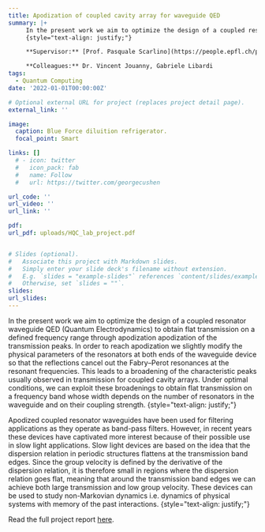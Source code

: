 ```yaml
---
title: Apodization of coupled cavity array for waveguide QED
summary: |+ 
     In the present work we aim to optimize the design of a coupled resonator waveguide QED (Quantum Electrodynamics) to obtain flat transmission on a defined frequency range through apodization of the transmission peaks. Apodized coupled resonator waveguides have been used for filtering applications as they operate as band-pass filters. However, in recent years these devices have captivated more interest because of their possible use in slow light applications.
     {style="text-align: justify;"}

     **Supervisor:** [Prof. Pasquale Scarlino](https://people.epfl.ch/pasquale.scarlino)

     **Colleagues:** Dr. Vincent Jouanny, Gabriele Libardi
tags:
  - Quantum Computing
date: '2022-01-01T00:00:00Z'

# Optional external URL for project (replaces project detail page).
external_link: ''

image:
  caption: Blue Force diluition refrigerator.
  focal_point: Smart

links: [] 
  # - icon: twitter
  #   icon_pack: fab
  #   name: Follow
  #   url: https://twitter.com/georgecushen

url_code: ''
url_video: ''
url_link: ''

pdf: 
url_pdf: uploads/HQC_lab_project.pdf


# Slides (optional).
#   Associate this project with Markdown slides.
#   Simply enter your slide deck's filename without extension.
#   E.g. `slides = "example-slides"` references `content/slides/example-slides.md`.
#   Otherwise, set `slides = ""`.
slides:
url_slides: 
---
```


In the present work we aim to optimize the design of a coupled resonator waveguide QED (Quantum Electrodynamics) to obtain flat transmission on a defined frequency range through apodization apodization of the transmission peaks. In order to reach apodization we slightly modify the physical parameters of the resonators at both ends of the waveguide device so that the reflections cancel out the Fabry–Perot resonances at the resonant frequencies. This leads to a broadening of the characteristic peaks usually observed in transmission for coupled cavity arrays. Under optimal conditions, we can exploit these broadenings to obtain flat transmission on a frequency band whose width depends on the number of resonators in the waveguide and on their coupling strength.
{style="text-align: justify;"}

Apodized coupled resonator waveguides have been used for filtering applications as they operate as band-pass filters. However, in recent years these devices have captivated more interest because of their possible use in slow light applications. Slow light devices are based on the idea that the dispersion relation in periodic structures flattens at the transmission band edges. Since the group velocity is defined by the derivative of the dispersion relation, it is therefore small in regions where the dispersion relation goes flat, meaning that around the transmission band edges we can achieve both large transmission and low group velocity. These devices can be used to study non-Markovian dynamics i.e. dynamics of physical systems with memory of the past interactions.
{style="text-align: justify;"}

Read the full project report [here](https://danielecucurachi.github.io/personal-website/uploads/HQC_lab_project.pdf).